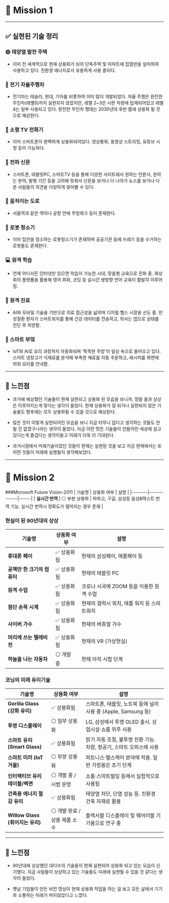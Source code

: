 # 🚀 Mission 1

---

## ✅ 실현된 기술 정리

### 🌞 태양열 발전 주택
- 이미 전 세계적으로 현재 상용화가 되어 단독주택 및 아파트에 집열판을 설치하여 사용하고 있다. 친환경 에너지로서 유용하게 사용 중이다.

### 🚗 전기 자율주행차
- 전기차는 테슬라, 현대, 기아를 비롯하여 이미 많이 개발되었다. 자율 주행은 완전한 무인차(레벨5)까지 실현되지 않았지만, 레벨 2~3은 시판 차량에 탑재되어있고 레벨 4는 일부 사용되고 있다. 완전한 무인차 형태는 2030년대 후반 쯤에 상용화 될 것으로 예상한다.

### 📱 소형 TV 전화기
- 이미 스마트폰이 완벽하게 상용화되어있다. 영상통화, 동영상 스트리밍, 유튜브 시청 등이 가능하다.

### 📰 전파 신문
- 스마트폰, 태블릿PC, 스마트TV 등을 통해 다양한 사이트에서 원하는 언론사, 원하는 분야, 발행 기간 등을 고려해 맞춰서 신문을 보거나 더 나아가 뉴스를 보거나 다른 사람들의 의견을 다양하게 찾아볼 수 있다.

### 🛫 움직이는 도로
- 서울역과 같은 역이나 공항 안에 무빙워크 등이 존재한다.

### 🤖 로봇 청소기
- 이미 집안을 청소하는 로봇청소기가 존재하며 공공기관 등에 쓰레기 등을 수거하는 로봇들도 존재한다.

### 💻 원격 학습
- 언제 어디서든 인터넷만 있으면 학습이 가능한 시대, 맞춤형 교육으로 진화 중. 화상회의 플랫폼을 활용해 영어 회화, 코딩 등 실시간 쌍방향 언어 교육이 활발히 이루어짐.

### 🏥 원격 진료
- AI와 모바일 기술을 기반으로 의료 접근성을 넓히며 디지털 헬스 시장을 선도 중. 만성질환 환자가 스마트워치를 통해 건강 데이터를 전송하고, 의사는 앱으로 상태를 진단 후 처방함.

### 🍳 스마트 부엌
- IoT와 AI로 요리 과정까지 자동화되며 ‘똑똑한 주방’이 일상 속으로 들어오고 있다. 스마트 냉장고가 식재료를 분석해 부족한 재료를 자동 주문하고, 레시피를 화면에 띄워 요리를 안내함.

---

## 💬 느낀점


- 과거에 예상했던 기술들이 현재 실현되고 상용화 된 모습을 보니까, 정말 꿈과 상상은 이루어지는게 맞다는 생각이 들었다. 현재 상용화가 덜 되거나 실현되지 않은 기술들도 향후에는 모두 상용화될 수 있을 것으로 예상된다.

- 많은 것이 이렇게 실현되어진 모습을 보니 지금 터무니 없다고 생각하는 것들도 안될 건 없겠구나라는 생각이 들었다. 지금 이런 멋진 기술들이 만들어진 세상에 살고있다는게 즐겁다는 생각이들고 미래가 더욱 더 기대된다.

- 과거시점에서 미래기술이었던 것들이 현재는 실현된 것을 보고 지금 현재에서는 또 어떤 것들이 미래에 실행될지 생각해보았다.

  
---

# 🧪 Mission 2

###Microsoft Future Vision-2011
| 기술명 | 상용화 여부 | 설명 |
|--------|-------------|------|
| **실시간 번역** | ⚪ 부분 상용화  | 파파고, 구글, 삼성등 음성&텍스트 번역 기능. 실시간 번역시 정확도가 떨어지는 경우 존재 |

### 현실이 된 90년대의 상상
| 기술명 | 상용화 여부 | 설명 |
|--------|-------------|------|
| **휴대폰 페이** | ✅ 상용화됨 | 현재의 삼성페이, 애플페이 등 |
| **공책만 한 크기의 컴퓨터** | ✅ 상용화됨 | 현재의 태블릿 PC |
| **원격 수업** | ✅ 상용화됨 | 코로나 시국에 ZOOM 등을 이용한 원격 수업 |
| **첨단 손목 시계** | ✅ 상용화됨 | 현재의 갤럭시 워치, 애플 워치 등 스마트워치 |
| **사이버 가수** | ✅ 상용화됨 | 현재의 버츄얼 가수 |
| **머리에 쓰는 텔레비전** | ✅ 상용화됨 | 현재의 VR (가상현실) |
| **하늘을 나는 자동차** | ⚪ 개발 중 | 현재 아직 시험 단계 |

### 코닝의 미래 유리기술
| 기술명 | 상용화 여부 | 설명 |
|--------|-------------|------|
| **Gorilla Glass (강화 유리)** | ✅ 상용화됨 | 스마트폰, 태블릿, 노트북 등에 널리 사용 중 (Apple, Samsung 등) |
| **투명 디스플레이** | ⚪ 일부 상용화 | LG, 삼성에서 투명 OLED 출시. 상업시설·쇼룸 위주 사용 |
| **스마트 유리 (Smart Glass)** | ✅ 상용화됨 | 밝기 자동 조절, 불투명 전환 기능. 차량, 항공기, 스마트 오피스에 사용 |
| **스마트 미러 (IoT 거울)** | ⚪ 부분 상용화 | 피트니스·헬스케어 분야에 적용. 일반 가정용은 초기 단계 |
| **인터랙티브 유리 테이블/벽면** | ⚪ 개발 중 / 시범 운영 | 쇼룸·스마트빌딩 등에서 실험적으로 사용됨 |
| **건축용 에너지 절감 유리** | ✅ 상용화됨 | 태양열 차단, 단열 성능 등. 친환경 건축 자재로 활용 |
| **Willow Glass (휘어지는 유리)** | ⚪ 개발 완료 / 상용 제품 소수 | 플렉서블 디스플레이 및 웨어러블 기기용으로 연구 중 |


---

## 💬 느낀점

- 90년대에 상상했던 대다수의 기술들이 현재 실현되어 상용화 되고 있는 모습이 신기했다. 지금 사람들이 상상하고 있는 기술들도 미래에 실현될 수 있을 것 같다는 생각이 들었다.

- 옛날 기업들이 만든 비전 영상이 현재 상용화 작업을 하는 걸 보고 모든 삶에서 기기와 소통하는 미래가 머지않았다고 느꼈다.


